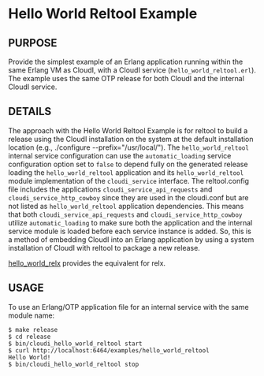 # Hello World Reltool Example

## PURPOSE

Provide the simplest example of an Erlang application running within the same
Erlang VM as CloudI, with a CloudI service (`hello_world_reltool.erl`).
The example uses the same OTP release for both CloudI and
the internal CloudI service.

## DETAILS

The approach with the Hello World Reltool Example is for reltool to build
a release using the CloudI installation on the system at the default
installation location (e.g., ./configure --prefix="/usr/local/").
The `hello_world_reltool` internal service configuration can use the
`automatic_loading` service configuration option set to `false` to depend
fully on the generated release loading the `hello_world_reltool` application
and its `hello_world_reltool` module implementation of the `cloudi_service`
interface.  The reltool.config file includes the applications
`cloudi_service_api_requests` and `cloudi_service_http_cowboy` since
they are used in the cloudi.conf but are not listed as `hello_world_reltool`
application dependencies.  This means that both
`cloudi_service_api_requests` and `cloudi_service_http_cowboy` utilize
`automatic_loading` to make sure both the application and the internal
service module is loaded before each service instance is added.
So, this is a method of embedding CloudI into an Erlang application by
using a system installation of CloudI with reltool to package a new release.

[hello_world_relx](https://github.com/CloudI/CloudI/tree/master/examples/hello_world_relx#readme) provides the equivalent for relx.

## USAGE

To use an Erlang/OTP application file for an internal service with the same
module name:

    $ make release
    $ cd release
    $ bin/cloudi_hello_world_reltool start
    $ curl http://localhost:6464/examples/hello_world_reltool
    Hello World!
    $ bin/cloudi_hello_world_reltool stop

